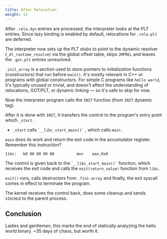 ```yaml
---
title: After Relocation
weight: 12
---
```


After `.rela.dyn` entries are processed, the interpreter looks at the PLT entries. Since lazy binding is enabled by default, relocations for `.rela.plt` are deferred.

The interpreter now sets up the PLT stubs to point to the dynamic resolver (`_dl_runtime_resolve`) via the global offset table, skips `JMPREL` and leaves the `.got.plt` entries unresolved.

`.init_array` is a section used to store pointers to initialization functions (constructors) that run before `main()`. It's mostly relevant in C++ or programs with global constructors. For simple C programs like `hello world`, it's typically unused or trivial, and doesn't affect the understanding of relocations, GOT/PLT, or dynamic linking — so it's safe to skip for now.

Now the interpreter program calls the `INIT` function (from `INIT` dynamic tag).

After it is done with `INIT`, it transfers the control to the program's entry point which `_start` .

* `_start` calls \``` __libc_start_main()` `` , which calls `main` .

`main` does its work and return the exit code in the accumulator register. Remember this instruction?&#x20;

```
114c:	b8 00 00 00 00       	mov    eax,0x0
```

The control is given back to the \``` __libc_start_main()` `` function, which receives the exit code and calls the `exit(return_value)` function from `libc`.

`exit()` runs, calls destructors from `.fini-array` and finally, the exit syscall comes in effect to terminate the program.

The kernel receives the control back, does some cleanup and sends `SIGCHLD` to the parent process.



## Conclusion

Ladies and gentlemen, this marks the end of statically analyzing the hello world binary. \~35 days of chaos, but worth it.